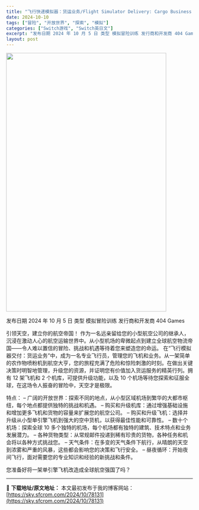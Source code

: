 ```yaml
---
title: "飞行快递模拟器：货运业务/Flight Simulator Delivery: Cargo Business Switch NSP (v1.0.0)英文"
date: 2024-10-10
tags: ["冒险", "开放世界", "探索", "模拟"]
categories: ["Switch游戏", "Switch英日文"]
excerpt: "发布日期 2024 年 10 月 5 日 类型 模拟冒险训练 发行商和开发商 404 Games 引领天空，建立你的航空帝国！ 作为一名远亲留给您的小型航空公司的继承人，沉浸在激动人心的航空运输世界中。从小型机场的卑微起点到建立全球航空物​​流帝国——令人难以置信的冒险、挑战和机遇等待着您来塑造您的&hellip;"
layout: post
---
```


<img class="aligncenter size-full wp-image-78132" src="https://sky.sfcrom.com/wp-content/uploads/2024/10/2024101002210088.webp" alt="" width="432" height="698" />

发布日期 2024 年 10 月 5 日
类型 模拟冒险训练
发行商和开发商 404 Games

引领天空，建立你的航空帝国！
作为一名远亲留给您的小型航空公司的继承人，沉浸在激动人心的航空运输世界中。从小型机场的卑微起点到建立全球航空物​​流帝国——令人难以置信的冒险、挑战和机遇等待着您来塑造您的命运。
在“飞行模拟器交付：货运业务”中，成为一名专业飞行员，管理您的飞机和业务。从一架简单的农作物喷粉机到航空大亨，您的旅程充满了危险和惊险刺激的时刻。在做出关键决策时明智地管理，升级您的资源，并证明您有价值加入货运服务的精英行列。拥有 12 架飞机和 2 个机库，可提供升级功能，以及 10 个机场等待您探索和征服全球，在这场令人振奋的冒险中，天空才是极限。

特点：
– 广阔的开放世界：探索不同的地点，从小型区域机场到繁华的大都市枢纽，每个地点都提供独特的挑战和机遇。
– 购买和升级机库：通过增强基础设施和增加更多飞机和货物的容量来扩展您的航空公司。
– 购买和升级飞机：选择并升级从小型单引擎飞机到强大的空中货机，以获得最佳性能和可靠性。
– 数十个机场：探索全球 10 多个独特的机场，每个机场都有独特的建筑、技术特点和业务发展潜力。
– 各种货物类型：从常规邮件投递到稀有珍贵的货物，各种任务和机会将以各种方式挑战您。
– 天气条件：在多变的天气条件下航行，从晴朗的天空到浓雾和严重的风暴，这些都会影响您的决策和飞行安全。
– 昼夜循环：开始夜间飞行，面对需要您的专业知识和经验的新挑战和条件。

您准备好将一架单引擎飞机改造成全球航空强国了吗？

---
📖 **下载地址/原文地址：** 本文最初发布于我的博客网站：[https://sky.sfcrom.com/2024/10/78131](https://sky.sfcrom.com/2024/10/78131)
